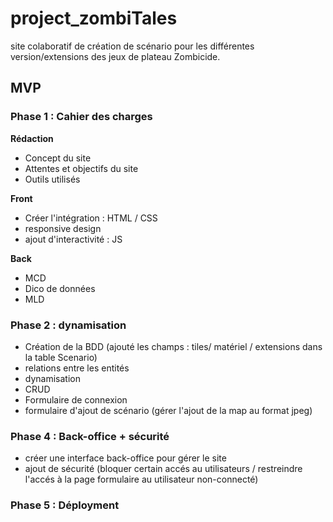 # project_zombiTales

site colaboratif de création de scénario pour les différentes version/extensions des jeux de plateau Zombicide.

## MVP

### Phase 1 : Cahier des charges

**Rédaction**

- Concept du site
- Attentes et objectifs du site
- Outils utilisés 

**Front**

- Créer l'intégration : HTML / CSS
- responsive design
- ajout d'interactivité : JS

**Back**
- MCD
- Dico de données
- MLD

### Phase 2 : dynamisation

- Création de la BDD (ajouté les champs : tiles/ matériel / extensions dans la table Scenario)
- relations entre les entités
- dynamisation
- CRUD
- Formulaire de connexion
- formulaire d'ajout de scénario (gérer l'ajout de la map au format jpeg)

### Phase 4 : Back-office + sécurité

- créer une interface back-office pour gérer le site
- ajout de sécurité (bloquer certain accés au utilisateurs / restreindre l'accés à la page formulaire au utilisateur non-connecté)

### Phase 5 : Déployment